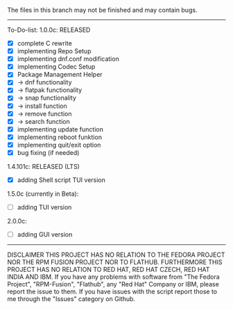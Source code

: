 The files in this branch may not be finished and may contain bugs.
_______________________________________________________
To-Do-list:
1.0.0c: RELEASED
- [x] complete C rewrite
- [x] implementing Repo Setup
- [x] implementing dnf.conf modification
- [x] implementing Codec Setup
- [x] Package Management Helper
- [x] -> dnf functionality
- [x] -> flatpak functionality
- [x] -> snap functionality
- [x] -> install function
- [X] -> remove function
- [X] -> search function
- [x] implementing update function
- [x] implementing reboot funktion
- [x] implementing quit/exit option
- [x] bug fixing (if needed)

1.4.101c: RELEASED (LTS)
- [x] adding Shell script TUI version

1.5.0c (currently in Beta):
- [ ] adding TUI version

2.0.0c:
- [ ] adding GUI version
_______________________________________________________
DISCLAIMER
THIS PROJECT HAS NO RELATION TO THE FEDORA PROJECT NOR THE RPM FUSION PROJECT NOR TO FLATHUB.
FURTHERMORE THIS PROJECT HAS NO RELATION TO RED HAT, RED HAT CZECH, RED HAT INDIA AND IBM.
If you have any problems with software from "The Fedora Project", "RPM-Fusion", "Flathub", any "Red Hat" Company or IBM,
please report the issue to them.
If you have issues with the script report those to me through the "Issues" category on Github.
